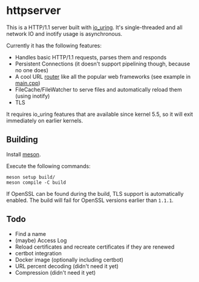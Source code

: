 # httpserver

This is a HTTP/1.1 server built with [io_uring](https://en.wikipedia.org/wiki/Io_uring). It's single-threaded and all network IO and inotify usage is asynchronous.

Currently it has the following features:
* Handles basic HTTP/1.1 requests, parses them and responds
* Persistent Connections (it doesn't support pipelining though, because no one does)
* A cool URL [router](src/router.hpp) like all the popular web frameworks (see example in [main.cpp](src/main.cpp))
* FileCache/FileWatcher to serve files and automatically reload them (using inotify)
* TLS

It requires io_uring features that are available since kernel 5.5, so it will exit immediately on earlier kernels.

## Building
Install [meson](https://mesonbuild.com/).

Execute the following commands:
```shell
meson setup build/
meson compile -C build
```

If OpenSSL can be found during the build, TLS support is automatically enabled. The build will fail for OpenSSL versions earlier than `1.1.1`.

## Todo
* Find a name
* (maybe) Access Log
* Reload certificates and recreate certificates if they are renewed
* certbot integration
* Docker image (optionally including certbot)
* URL percent decoding (didn't need it yet)
* Compression (didn't need it yet)
